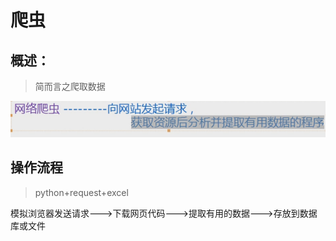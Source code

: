 # 爬虫
## 概述：
> 简而言之爬取数据
>

<img src="爬虫概述.assets/image-20201221170303905.png" alt="image-20201221170303905" style="zoom:67%;" />

## 操作流程

> python+request+excel

模拟浏览器发送请求--->下载网页代码--->提取有用的数据--->存放到数据库或文件